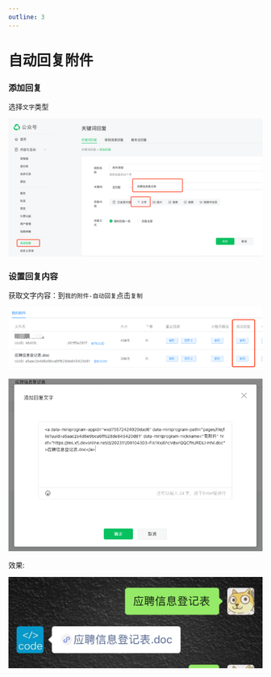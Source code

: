 ```yaml
---
outline: 3
---
```


# 自动回复附件

### 添加回复

选择`文字`类型


![添加回复](./images/reply-file-by-keyword-1.png)


### 设置回复内容

获取文字内容：到`我的附件-自动回复`点击`复制`

![获取自动回复内容](./images/reply-file-by-keyword-2.png)

![粘贴内容](./images/reply-file-by-keyword-3.png)

效果:

![效果](./images/reply-file-by-keyword-4.png)
